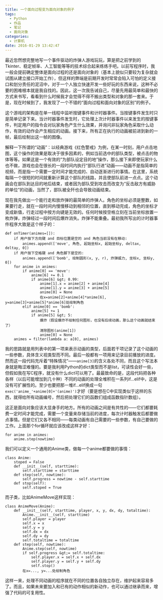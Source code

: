 ```yaml
---
title: 一个面向过程变为面向对象的例子
tags:
  - Python
  - 作品
  - 笔记
  - 面向对象
categories:
  - 计算机
date: 2016-01-29 13:42:47
---
```


最近忽然想完整地写一个事件驱动的炸弹人游戏玩玩，算是把之前学到的Tkinter、稳定帧率、人工智能等等的技术综合起来练练手吧。以前写程序时，我一般会提前确定整体是面向过程的还是面向对象的（基本上貌似只要较为复杂就会试图从建立接口开始工作），但这样的弊端是前期开发时常常会陷入可怕的定义接口和划分责任的泥沼中，对于一个人独立快速开发一些好玩的东西来说，这种不必要的困难根本就是我自找的。因此，这一次我告诫自己，尽量先用最简单和最快的方式来书写，看看到什么时候我才会觉得不得不搬出类型和对象的那一套来。于是，现在时候到了，我发现了一个不错的“面向过程和面向对象的区别”的例子。

<!--more-->这个游戏的架构是在单一线程中监听按键事件和计时器事件。当按键事件发生时只是简单记录下来。当计时器事件发生时，它处理上次计时器事件以来发生的按键事件，判定用户的指令会对玩家角色产生什么效果，并询问非玩家角色采取什么动作，有效的动作会产生相应的动画。接下来，所有正在执行的动画被前进到新的一帧，最后绘制出这一帧的图像。

解释一下所谓的“动画”：以经典游戏《红色警戒》为例，在某一时刻，用户点击地图，这个操作的效果是取决于很多因素的，例如当前选中的部队类型，被点击的物体等等。如果这是一个有效的“为部队设定目的地”操作，那么接下来即使玩家什么也不做，游戏也会在很长的一段时间内执行“部队行进”动画——动画不是指简单的视频，而是指一个需要一定时间才能完成的、自动逐渐进行的事情。在这里，系统每隔一个很短的时间就重新计算这个部队的线路，并且使部队前进一点点。这个动画会在部队到达目的地后结束，或者因为部队受到攻击而改变为“反击敌方有威胁的单位”的动画，当然了，部队被全歼也会导致动画结束。

现在我先做出一个能行走和放炸弹的最简单的炸弹人。角色的坐标必须是整数，如果要行走，就在一段时间内慢慢移动到相邻的位置，直到移动完成，角色的坐标才变成新值，行走过程中按方向键是无效的。任何时候按空格立刻在当前坐标放置一枚炸弹，炸弹经过一段时间后爆炸消失。炸弹不能重叠。最初我所写出的计时器事件程序大致是这个样子的：

    def onTimer(animes=[]):
        if 用户按下方向键 and 目标位置是空的 and 角色当前没有在移动:
            animes.append(['move', 角色, 起始坐标x, 起始坐标y, deltax, deltay, 0])
        if 用户按下空格键 and 角色脚下是空的:
            animes.append(['bomb', 绘制圆形(x, y, r), 炸弹威力, 坐标x, 坐标y, 0])
        for anime in animes:
            if anime[0] == 'move':
                anime[6] += 0.1
                if anime[6] &gt; 0.99:
                    anime[1].x = anime[2] + anime[4]
                    anime[1].y = anime[3] + anime[5]
                    anime[0] = None
                    在x=anime[2]+anime[4]*anime[6], y=anime[3]+anime[5]*anime[6]处绘制角色
            elif anime[0] == 'bomb':
                anime[5] += 1
                if anime[5] &gt; 5:
                    爆炸（假设爆炸不绘制任何图形，也没有后续动画，那么这个动画就结束了）
                    清除图形(anime[1])
                    anime[0] = None
        animes = filter(lambda a: a[0], animes)

我的思路就是用列表中的第一项来表示动画的类型，后面若干项记录了这个动画的一些参数，具体含义视类型而不同。最后一般都有一项用来记录目前播放的进度。然而这一段代码充斥着“特殊情况”——`anime[3]`的含义各处不同，而且这个写法本身就是晦涩难懂的。要是我利用Python的dict类型而不是list，可读性会好一些，但假如我在写C程序，就没有什么dict可以用了。最最致命的是，这段代码把各种各样（以后可能增加到几十种）不同的动画的处理全堆积在一系列if...elif中，这是没有可扩展性的。至少也要把那一堆if...elif换成一句`exec('anime_'+anime[0]+'(anime)')`才好（要是想在C中实现类似于这样的东西，就得给所有动画编号，然后把处理它们的函数们组成函数指针数组）。

这正是面向对象应该大显身手的地方。所有的动画之间是有共性的——它们都要耗费一定时间才能完成，需要一个变量来存储当前的进度，每次计时器触发后都要做点事情。但是它们又各不相同——每类动画有自己需要的一些参数，有自己要做的工作。上面那个for循环就应该改成这样才好：

    for anime in animes:
        anime.step(nowtime)

我们可以定义一个通用的Anime类，做每一个anime都要做的事情：

    class Anime:
        stoped = False
        def __init__(self, starttime):
            self.starttime = starttime
        def step(self, nowtime):
            self.progress = nowtime - self.starttime
        def stop(self):
            self.stoped = True

而子类，比如AnimeMove这样实现：

    class AnimeMove(Anime):
        def __init__(self, starttime, player, x, y, dx, dy, totaltime):
            Anime.__init__(self, starttime)
            self.player = player
            self.x = x
            self.y = y
            self.dx = dx
            self.dy = dy
            self.totaltime = totaltime
        def step(self, nowtime):
            Anime.step(self, nowtime)
            if self.progress &gt;= self.totaltime:
                self.player.x = self.x + self.dx
                self.player.y = self.y + self.dy
                self.stop()
            在x=..., y=...处绘制角色

这样一来，处理不同动画的程序就在不同的位置各自独立存在，维护起来容易多了。而且，如果未来要加入和已有的动作相似的新动作，也可以通过继承而来，增强了代码的可复用性。
